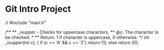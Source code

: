 # Git Intro Project

// #include "main.h"

/**
 ** _isupper - Checks for uppercase characters.
 ** @c: The character to be checked.
 *
 ** Return: 1 if character is uppercase, 0 otherwise.
 */
int _isupper(int c);
{
        if (c >= 'A' && c <= 'Z')
                return (1);
        else
                return (0);

